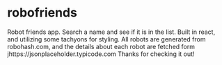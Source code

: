 # robofriends
Robot friends app. Search a name and see if it is in the list. Built in react, and utilizing some tachyons for styling. All robots are generated from robohash.com, and the details about each robot are fetched form jhttps://jsonplaceholder.typicode.com Thanks for checking it out!
